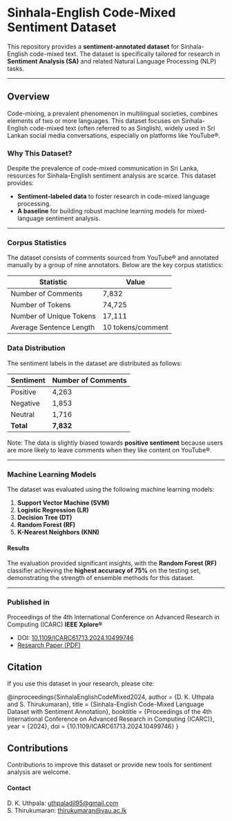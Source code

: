 # Sinhala-English Code-Mixed Sentiment Dataset  

This repository provides a **sentiment-annotated dataset** for Sinhala-English code-mixed text. The dataset is specifically tailored for research in **Sentiment Analysis (SA)** and related Natural Language Processing (NLP) tasks.  

---  

## Overview  

Code-mixing, a prevalent phenomenon in multilingual societies, combines elements of two or more languages. This dataset focuses on Sinhala-English code-mixed text (often referred to as Singlish), widely used in Sri Lankan social media conversations, especially on platforms like YouTube®.  

### Why This Dataset?  

Despite the prevalence of code-mixed communication in Sri Lanka, resources for Sinhala-English sentiment analysis are scarce. This dataset provides:  
- **Sentiment-labeled data** to foster research in code-mixed language processing.  
- **A baseline** for building robust machine learning models for mixed-language sentiment analysis.  

---

### Corpus Statistics  

The dataset consists of comments sourced from YouTube® and annotated manually by a group of nine annotators. Below are the key corpus statistics:  

| **Statistic**                | **Value**          |  
|------------------------------|--------------------|  
| Number of Comments           | 7,832             |  
| Number of Tokens             | 74,725            |  
| Number of Unique Tokens      | 17,111            |  
| Average Sentence Length      | 10 tokens/comment |  

### Data Distribution  

The sentiment labels in the dataset are distributed as follows:  

| Sentiment   | Number of Comments |  
|------------------|-------------------------|  
| Positive         | 4,263                 |  
| Negative         | 1,853                 |  
| Neutral          | 1,716                 |  
| **Total**        | **7,832**             |  

Note: The data is slightly biased towards **positive sentiment** because users are more likely to leave comments when they like content on YouTube®.  

---

### Machine Learning Models  
The dataset was evaluated using the following machine learning models:  
1. **Support Vector Machine (SVM)**  
2. **Logistic Regression (LR)**  
3. **Decision Tree (DT)**  
4. **Random Forest (RF)**  
5. **K-Nearest Neighbors (KNN)**  

#### Results  

The evaluation provided significant insights, with the **Random Forest (RF)** classifier achieving the **highest accuracy of 75%** on the testing set, demonstrating the strength of ensemble methods for this dataset.  

---
### Published in
Proceedings of the 4th International Conference on Advanced Research in Computing (ICARC)
**IEEE Xplore®** 
- DOI: [10.1109/ICARC61713.2024.10499746](https://ieeexplore.ieee.org/document/10499746)
- [Research Paper (PDF)](docs/Sinhala-English_Code-Mixed_Language_Dataset_with_Sentiment_Annotation.pdf)
## Citation
If you use this dataset in your research, please cite:

@inproceedings{SinhalaEnglishCodeMixed2024,
  author    = {D. K. Uthpala and S. Thirukumaran},
  title     = {Sinhala-English Code-Mixed Language Dataset with Sentiment Annotation},
  booktitle = {Proceedings of the 4th International Conference on Advanced Research in Computing (ICARC)},
  year      = {2024},
  doi       = {10.1109/ICARC61713.2024.10499746}
}

## Contributions
Contributions to improve this dataset or provide new tools for sentiment analysis are welcome.

#### Contact
D. K. Uthpala: uthpaladil95@gmail.com      
S. Thirukumaran: thirukumaran@vau.ac.lk
